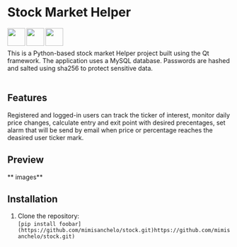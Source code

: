 # Stock Market Helper
<img width="40px" align="left" src="https://github.com/mimisanchelo/stock/assets/80426185/23c2fe40-b0a0-416b-a4be-ce1fb2f00553"/>
<img width="40px" align="left" src="https://github.com/mimisanchelo/stock/assets/80426185/eca4fe62-ab93-4b24-a00a-c6102555b06b"/>
<img width="40px" align="left" src="https://github.com/mimisanchelo/stock/assets/80426185/9de01f2c-70d7-4a26-8050-866cc7aaf946"/>

<br></br>

This is a Python-based stock market Helper project built using the Qt framework. The application uses a MySQL database. Passwords are hashed and salted using sha256 to protect sensitive data.
<br></br>
## Features

Registered and logged-in users can track the ticker of interest, monitor daily price changes, calculate entry and exit point with desired precentages, set alarm that will be send by email when price or percentage reaches the deasired user ticker mark.

## Preview
** images**

## Installation

1. Clone the repository:</br>
```[pip install foobar](https://github.com/mimisanchelo/stock.git)https://github.com/mimisanchelo/stock.git)```


